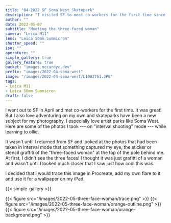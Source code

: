 ```yaml
---
title: "04-2022 SF Soma West Skatepark"
description: "I visited SF to meet co-workers for the first time since the pandemic. I love adventuring alone in new places, finding subjects for my photography. Skateparks have been a recent subject and while I was there, I was practicing olling."
author: ""
date: 2022-05-07
subtitle: "Meeting the three-faced woman"
camera: "Leica M11"
lens: "Leica 50mm Summicron"
shutter_speed: ""
iso: ""
aperature: ""
simple_gallery: true
gallery_feature: true
bucket: "images.mccurdyc.dev"
prefix: "images/2022-04-soma-west"
image: "/images/2022-04-soma-west/L1002761.JPG"
tags:
- Leica M11
- Leica 50mm Summicron
draft: false
---
```


I went out to SF in April and met co-workers for the first time. It was great!
But I also love adventuring on my own and skateparks have been a new subject for
my photography. I especially love artist parks like Soma West. Here are some of
the photos I took --- on "interval shooting" mode --- while learning to ollie.

It wasn't until I returned from SF and looked at the photos that had been taken
in interval mode that something captured my eye, the sticker or stencil graffiti
of the "three-faced woman" at the top of the pole behind me. At first, I didn't
see the three faces! I thought it was just grafitti of a woman and wasn't until
I looked much closer that I saw just how cool this was.

I decided that I would trace this image in Procreate, add my own flare to it
and use it for a wallpaper on my iPad.

{{< simple-gallery >}}

{{< figure src="/images/2022-05-three-face-woman/trace.png" >}}
{{< figure src="/images/2022-05-three-face-woman/orange-outline.png" >}}
{{< figure src="/images/2022-05-three-face-woman/orange-background.png" >}}

